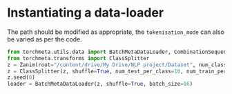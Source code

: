 # Instantiating a data-loader
The path should be modified as appropriate, the `tokenisation_mode` can also be varied as per the code.
```python
from torchmeta.utils.data import BatchMetaDataLoader, CombinationSequentialSampler
from torchmeta.transforms import ClassSplitter
z = Zanim(root="/content/drive/My Drive/NLP project/Dataset", num_classes_per_task=5, meta_train=True, tokenisation_mode=TokenisationMode.BERT)
z = ClassSplitter(z, shuffle=True, num_test_per_class=10, num_train_per_class=10)
z.seed(0)
loader = BatchMetaDataLoader(z, shuffle=True, batch_size=16)
```
